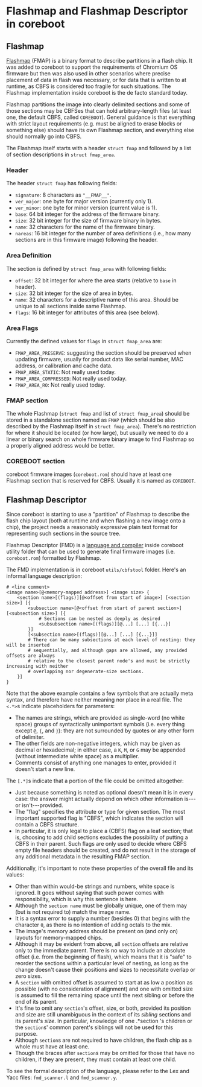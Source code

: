 # Flashmap and Flashmap Descriptor in coreboot

## Flashmap

[Flashmap](https://code.google.com/p/flashmap) (FMAP) is a binary format to
describe partitions in a flash chip. It was added to coreboot to support the
requirements of Chromium OS firmware but then was also used in other scenarios
where precise placement of data in flash was necessary, or for data that is
written to at runtime, as CBFS is considered too fragile for such situations.
The Flashmap implementation inside coreboot is the de facto standard today.

Flashmap partitions the image into clearly delimited sections and some of those
sections may be CBFSes that can hold arbitrary-length files (at least one, the
default CBFS, called `COREBOOT`). General guidance is that everything with
strict layout requirements (e.g. must be aligned to erase blocks or
something else) should have its own Flashmap section, and everything else should
normally go into CBFS.

The Flashmap itself starts with a header `struct fmap` and followed by a list of
section descriptions in `struct fmap_area`.

### Header
The header `struct fmap` has following fields:
* `signature`: 8 characters as `"__FMAP__"`.
* `ver_major`: one byte for major version (currently only 1).
* `ver_minor`: one byte for minor version (current value is 1).
* `base`: 64 bit integer for the address of the firmware binary.
* `size`: 32 bit integer for the size of firmware binary in bytes.
* `name`: 32 characters for the name of the firmware binary.
* `nareas`: 16 bit integer for the number of area definitions (i.e., how many
  sections are in this firmware image) following the header.

### Area Definition
The section is defined by `struct fmap_area` with following fields:
* `offset`: 32 bit integer for where the area starts (relative to `base` in
  header).
* `size`: 32 bit integer for the size of area in bytes.
* `name`: 32 characters for a descriptive name of this area. Should be unique to
  all sections inside same Flashmap.
* `flags`: 16 bit integer for attributes of this area (see below).

### Area Flags
Currently the defined values for `flags` in `struct fmap_area` are:
* `FMAP_AREA_PRESERVE`: suggesting the section should be preserved when
  updating firmware, usually for product data like serial number, MAC address,
  or calibration and cache data.
* `FMAP_AREA_STATIC`: Not really used today.
* `FMAP_AREA_COMPRESSED`: Not really used today.
* `FMAP_AREA_RO`: Not really used today.

### FMAP section
The whole Flashmap (`struct fmap` and list of `struct fmap_area`) should be
stored in a standalone section named as `FMAP` (which should be also described
by the Flashmap itself in `struct fmap_area`). There's no restriction for where
it should be located (or how large), but usually we need to do a linear or
binary search on whole firmware binary image to find Flashmap so a properly
aligned address would be better.

### COREBOOT section
coreboot firmware images (`coreboot.rom`) should have at least one Flashmap
section that is reserved for CBFS. Usually it is named as `COREBOOT`.

## Flashmap Descriptor

Since coreboot is starting to use a "partition" of Flashmap to describe the
flash chip layout (both at runtime and when flashing a new image onto a
chip), the project needs a reasonably expressive plain text format for
representing such sections in the source tree.

Flashmap Descriptor (FMD) is a [language and
compiler](https://chromium-review.googlesource.com/#/c/255031) inside coreboot
utility folder that can be used to generate final firmware images (i.e.
`coreboot.rom`) formatted by Flashmap.

The FMD implementation is in coreboot `utils/cbfstool` folder. Here's an
informal language description:

```
# <line comment>
<image name>[@<memory-mapped address>] <image size> {
    <section name>[(flags)][@<offset from start of image>] [<section size>] [{
        <subsection name>[@<offset from start of parent section>] [<subsection size>] [{
            # Sections can be nested as deeply as desired
            <subsubsection name>[(flags)][@...] [...] [{...}]
        }]
        [<subsection name>[(flags)][@...] [...] [{...}]]
        # There can be many subsections at each level of nesting: they will be inserted
        # sequentially, and although gaps are allowed, any provided offsets are always
        # relative to the closest parent node's and must be strictly increasing with neither
        # overlapping nor degenerate-size sections.
    }]
}
```

Note that the above example contains a few symbols that are actually meta
syntax, and therefore have neither meaning nor place in a real file. The `<.*>`s
indicate placeholders for parameters:

* The names are strings, which are provided as single-word (no white space)
  groups of syntactically unimportant symbols (i.e. every thing except `@`, `{`,
  and `}`): they are not surrounded by quotes or any other form of delimiter.
* The other fields are non-negative integers, which may be given as decimal or
  hexadecimal; in either case, a `K`, `M`, or `G` may be appended (without
  intermediate white space) as a multiplier.
* Comments consist of anything one manages to enter, provided it doesn't start a
  new line.

The `[.*]`s indicate that a portion of the file could be omitted altogether:

* Just because something is noted as optional doesn't mean it is in every case:
  the answer might actually depend on which other information is---or
  isn't---provided.
* The "flag" specifies the attribute or type for given section. The most
  important supported flag is "CBFS", which indicates the section will contain
  a CBFS structure.
* In particular, it is only legal to place a (CBFS) flag on a leaf section; that
  is, choosing to add child sections excludes the possibility of putting a CBFS
  in their parent. Such flags are only used to decide where CBFS empty file
  headers should be created, and do not result in the storage of any additional
  metadata in the resulting FMAP section.

Additionally, it's important to note these properties of the overall file and
its values:

* Other than within would-be strings and numbers, white space is ignored. It
  goes without saying that such power comes with responsibility, which is why
  this sentence is here.
* Although the `section name` must be globally unique, one of them may (but is
  not required to) match the image name.
* It is a syntax error to supply a number (besides 0) that begins with the
  character `0`, as there is no intention of adding octals to the mix.
* The image's memory address should be present on (and only on) layouts for
  memory-mapped chips.
* Although it may be evident from above, all `section` offsets are relative only
  to the immediate parent. There is no way to include an absolute offset (i.e.
  from the beginning of flash), which means that it is "safe" to reorder the
  sections within a particular level of nesting, as long as the change doesn't
  cause their positions and sizes to necessitate overlap or zero sizes.
* A `section` with omitted offset is assumed to start at as low a position as
  possible (with no consideration of alignment) and one with omitted size is
  assumed to fill the remaining space until the next sibling or before the end
  of its parent.
* It's fine to omit any `section`'s offset, size, or both, provided its position
  and size are still unambiguous in the context of its *sibling* sections and
  its parent's *size*. In particular, knowledge of one .*section 's children or
  the `section`s' common parent's siblings will not be used for this purpose.
* Although `section`s are not required to have children, the flash chip as a
  whole must have at least one.
* Though the braces after `section`s may be omitted for those that have no
  children, if they are present, they must contain at least one child.

To see the formal description of the language, please refer to the Lex and Yacc
files: `fmd_scanner.l` and `fmd_scanner.y`.
